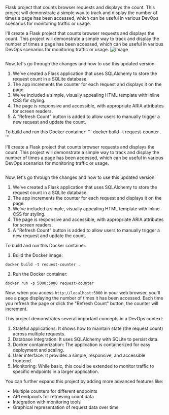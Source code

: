 Flask project that counts browser requests and displays the count. This project will demonstrate a simple way to track and display the number of times a page has been accessed, which can be useful in various DevOps scenarios for monitoring traffic or usage.

I'll create a Flask project that counts browser requests and displays the count. This project will demonstrate a simple way to track and display the number of times a page has been accessed, which can be useful in various DevOps scenarios for monitoring traffic or usage.
![image](https://github.com/user-attachments/assets/a15644df-5974-4dab-a9fb-96589f799a70)


```typescriptreact project="Request Counter"
```

Now, let's go through the changes and how to use this updated version:

1. We've created a Flask application that uses SQLAlchemy to store the request count in a SQLite database.
2. The app increments the counter for each request and displays it on the page.
3. We've included a simple, visually appealing HTML template with inline CSS for styling.
4. The page is responsive and accessible, with appropriate ARIA attributes for screen readers.
5. A "Refresh Count" button is added to allow users to manually trigger a new request and update the count.


To build and run this Docker container:
'''
docker build -t request-counter .
'''

I'll create a Flask project that counts browser requests and displays the count. This project will demonstrate a simple way to track and display the number of times a page has been accessed, which can be useful in various DevOps scenarios for monitoring traffic or usage.

```typescriptreact project="Request Counter"
```

Now, let's go through the changes and how to use this updated version:

1. We've created a Flask application that uses SQLAlchemy to store the request count in a SQLite database.
2. The app increments the counter for each request and displays it on the page.
3. We've included a simple, visually appealing HTML template with inline CSS for styling.
4. The page is responsive and accessible, with appropriate ARIA attributes for screen readers.
5. A "Refresh Count" button is added to allow users to manually trigger a new request and update the count.


To build and run this Docker container:

1. Build the Docker image:

```
docker build -t request-counter .
```


2. Run the Docker container:

```
docker run -p 5000:5000 request-counter
```




Now, when you access `http://localhost:5000` in your web browser, you'll see a page displaying the number of times it has been accessed. Each time you refresh the page or click the "Refresh Count" button, the counter will increment.

This project demonstrates several important concepts in a DevOps context:

1. Stateful applications: It shows how to maintain state (the request count) across multiple requests.
2. Database integration: It uses SQLAlchemy with SQLite to persist data.
3. Docker containerization: The application is containerized for easy deployment and scaling.
4. User interface: It provides a simple, responsive, and accessible frontend.
5. Monitoring: While basic, this could be extended to monitor traffic to specific endpoints in a larger application.


You can further expand this project by adding more advanced features like:

- Multiple counters for different endpoints
- API endpoints for retrieving count data
- Integration with monitoring tools
- Graphical representation of request data over time
